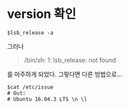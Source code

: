 # version 확인

```shell
$lsb_release -a
```
그러나

> /bin/sh: 1: lsb_release: not found

를 마주하게 되었다. 그렇다면 다른 방법으로...

```shell
$cat /etc/issue
# Out:
# Ubuntu 16.04.3 LTS \n \l
```

